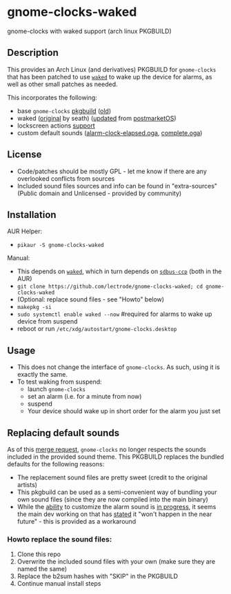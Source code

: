 # gnome-clocks-waked
gnome-clocks with waked support (arch linux PKGBUILD)

## Description
This provides an Arch Linux (and derivatives) PKGBUILD for `gnome-clocks` that has been patched to use [`waked`](https://aur.archlinux.org/packages/waked-git) to wake up the device for alarms, as well as other small patches as needed.

This incorporates the following:
* base `gnome-clocks` [pkgbuild](https://gitlab.archlinux.org/archlinux/packaging/packages/gnome-clocks/-/commits/main) ([old](https://github.com/archlinux/svntogit-packages/blob/packages/gnome-clocks/trunk/PKGBUILD))
* waked ([original](https://gitlab.com/seath1/pkgbuild) by seath) ([updated](https://gitlab.alpinelinux.org/alpine/aports/-/tree/master/community/gnome-clocks) from [postmarketOS](https://gitlab.com/postmarketOS/pmaports/-/issues/1170))
* lockscreen actions [support](https://gitlab.gnome.org/GNOME/gnome-clocks/-/issues/277)
* custom default sounds ([alarm-clock-elapsed.oga](https://gitlab.gnome.org/GNOME/gnome-clocks/-/issues/60#note_920725), [complete.oga](https://gitlab.gnome.org/GNOME/gnome-clocks/-/issues/10#note_613136))

## License
* Code/patches should be mostly GPL - let me know if there are any overlooked conflicts from sources
* Included sound files sources and info can be found in "extra-sources" (Public domain and Unlicensed - provided by community)

## Installation
AUR Helper:
* `pikaur -S gnome-clocks-waked`

Manual:
* This depends on [`waked`](https://aur.archlinux.org/packages/waked-git), which in turn depends on [`sdbus-ccp`](https://aur.archlinux.org/pkgbase/sdbus-cpp) (both in the AUR)
* `git clone https://github.com/lectrode/gnome-clocks-waked; cd gnome-clocks-waked`
* (Optional: replace sound files - see "Howto" below)
* `makepkg -si`
* `sudo systemctl enable waked --now` #required for alarms to wake up device from suspend
* reboot or run `/etc/xdg/autostart/gnome-clocks.desktop`

## Usage
* This does not change the interface of `gnome-clocks`. As such, using it is exactly the same.
* To test waking from suspend:
   * launch `gnome-clocks`
   * set an alarm (i.e. for a minute from now)
   * suspend
   * Your device should wake up in short order for the alarm you just set


## Replacing default sounds
As of this [merge request](https://gitlab.gnome.org/GNOME/gnome-clocks/-/merge_requests/253), `gnome-clocks` no longer respects the sounds included in the provided sound theme. This PKGBUILD replaces the bundled defaults for the following reasons:
* The replacement sound files are pretty sweet (credit to the original artists)
* This pkgbuild can be used as a semi-convenient way of bundling your own sound files (since they are now compiled into the main binary)
* While the [ability](https://gitlab.gnome.org/GNOME/gnome-clocks/-/issues/10) to customize the alarm sound is [in progress](https://gitlab.gnome.org/GNOME/gnome-clocks/-/merge_requests/252), it seems the main dev working on that has [stated](https://gitlab.gnome.org/GNOME/gnome-clocks/-/merge_requests/252#note_1827871) it "won't happen in the near future" - this is provided as a workaround

### Howto replace the sound files:
1) Clone this repo
2) Overwrite the included sound files with your own (make sure they are named the same)
3) Replace the b2sum hashes with "SKIP" in the PKGBUILD
4) Continue manual install steps

